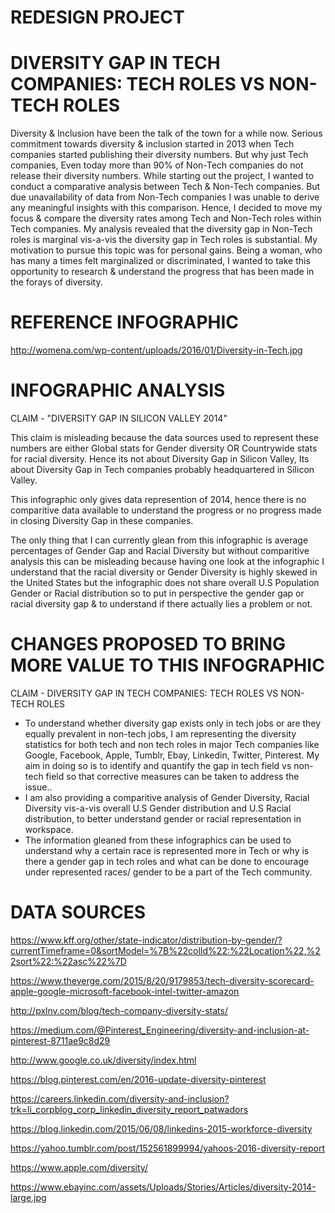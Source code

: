 # REDESIGN PROJECT
# DIVERSITY GAP IN TECH COMPANIES: TECH ROLES VS NON-TECH ROLES

Diversity & Inclusion have been the talk of the town for a while now. Serious commitment towards diversity & inclusion started in 2013 when Tech companies started publishing their diversity numbers. But why just Tech companies, Even today more than 90% of Non-Tech companies do not release their diversity numbers. 
While starting out the project, I wanted to conduct a comparative analysis between Tech & Non-Tech companies. But due unavailability of data from Non-Tech companies I was unable to derive any meaningful insights with this comparison. 
Hence, I decided to move my focus & compare the diversity rates among Tech and Non-Tech roles within Tech companies. My analysis revealed that the diversity gap in Non-Tech roles is marginal vis-a-vis the diversity gap in Tech roles is substantial.
My motivation to pursue this topic was for personal gains. Being a woman, who has many a times felt marginalized or discriminated, I wanted to take this opportunity to research & understand the progress that has been made in the forays of diversity. 


# REFERENCE INFOGRAPHIC

http://womena.com/wp-content/uploads/2016/01/Diversity-in-Tech.jpg

# INFOGRAPHIC ANALYSIS

CLAIM - "DIVERSITY GAP IN SILICON VALLEY 2014" 

This claim is misleading because the data sources used to represent these numbers are either Global stats for Gender    diversity OR Countrywide stats for racial diversity. Hence its not about Diversity Gap in Silicon Valley, Its about Diversity Gap in Tech companies probably headquartered in Silicon Valley.
  
This infographic only gives data represention of 2014, hence there is no comparitive data available to understand the progress or no progress made in closing Diversity Gap in these companies.

The only thing that I can currently glean from this infographic is average percentages of Gender Gap and Racial Diversity but without comparitive analysis this can be misleading because having one look at the infographic I understand that the racial diversity or Gender Diversity is highly skewed in the United States but the infographic does not share overall U.S Population Gender or Racial distribution so to put in perspective the gender gap or racial diversity gap & to understand if there actually lies a problem or not.

# CHANGES PROPOSED TO BRING MORE VALUE TO THIS INFOGRAPHIC

CLAIM - DIVERSITY GAP IN TECH COMPANIES: TECH ROLES VS NON-TECH ROLES
- To understand whether diversity gap exists only in tech jobs or are they equally prevalent in non-tech jobs, I am representing the diversity statistics for both tech and non tech roles in major Tech companies like Google, Facebook, Apple, Tumblr, Ebay, Linkedin, Twitter, Pinterest.
My aim in doing so is to identify and quantify the gap in tech field vs non-tech field so that corrective measures can be taken to address the issue..
- I am also providing a comparitive analysis of Gender Diversity, Racial Diversity vis-a-vis overall U.S Gender distribution and U.S Racial distribution, to better understand gender or racial representation in workspace. 
- The information gleaned from these infographics can be used to understand why a certain race is represented more in Tech or why is there a gender gap in tech roles and what can be done to encourage under represented races/ gender to be a part of the Tech community.

# DATA SOURCES
https://www.kff.org/other/state-indicator/distribution-by-gender/?currentTimeframe=0&sortModel=%7B%22colId%22:%22Location%22,%22sort%22:%22asc%22%7D

https://www.theverge.com/2015/8/20/9179853/tech-diversity-scorecard-apple-google-microsoft-facebook-intel-twitter-amazon

http://pxlnv.com/blog/tech-company-diversity-stats/

https://medium.com/@Pinterest_Engineering/diversity-and-inclusion-at-pinterest-8711ae9c8d29

http://www.google.co.uk/diversity/index.html

https://blog.pinterest.com/en/2016-update-diversity-pinterest

https://careers.linkedin.com/diversity-and-inclusion?trk=li_corpblog_corp_linkedin_diversity_report_patwadors

https://blog.linkedin.com/2015/06/08/linkedins-2015-workforce-diversity

https://yahoo.tumblr.com/post/152561899994/yahoos-2016-diversity-report

https://www.apple.com/diversity/

https://www.ebayinc.com/assets/Uploads/Stories/Articles/diversity-2014-large.jpg
